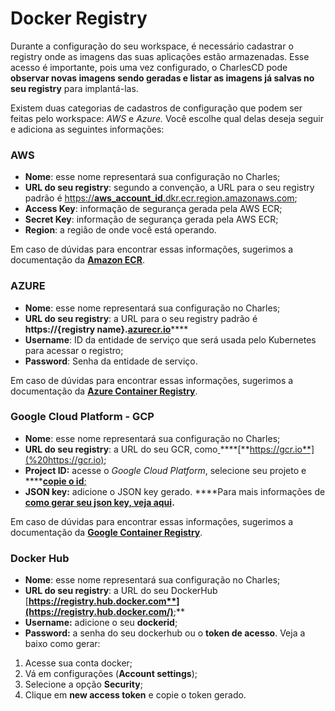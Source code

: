 # Docker Registry

Durante a configuração do seu workspace, é necessário cadastrar o registry onde as imagens das suas aplicações estão armazenadas. Esse acesso é importante, pois uma vez configurado, o CharlesCD pode **observar novas imagens sendo geradas e listar as imagens já salvas no seu registry** para implantá-las.

Existem duas categorias de cadastros de configuração que podem ser feitas pelo workspace: _AWS_ e _Azure._ Você escolhe qual delas deseja seguir e adiciona as seguintes informações:

### AWS

* **Nome**: esse nome representará sua configuração no Charles;
* **URL do seu registry**: segundo a convenção, a URL para o seu registry padrão é  [https://**aws\_account\_id**.dkr.ecr.region.amazonaws.com](https://aws_account_id.dkr.ecr.region.amazonaws.com);
* **Access Key**: informação de segurança gerada pela AWS ECR;
* **Secret Key**: informação de segurança gerada pela AWS ECR;
* **Region**: a região de onde você está operando. 

Em caso de dúvidas para encontrar essas informações, sugerimos a documentação da [**Amazon ECR**](https://docs.aws.amazon.com/AmazonECR/latest/userguide/Registries.html).

### AZURE

* **Nome**: esse nome representará sua configuração no Charles;
* **URL do seu registry**: a URL para o seu registry padrão é  **https://{registry name}.**[**azurecr.io**](http://azurecr.io/)\*\*\*\*
* **Username**: ID da entidade de serviço que será usada pelo Kubernetes para acessar o registro;
* **Password**: Senha da entidade de serviço.

Em caso de dúvidas para encontrar essas informações, sugerimos a documentação da [**Azure Container Registry**](https://docs.microsoft.com/en-us/azure/container-registry/container-registry-concepts).

### Google Cloud Platform - GCP

* **Nome**: esse nome representará sua configuração no Charles;
* **URL do seu registry**: a URL do seu GCR, como[ ](%20https://gcr.io)\*\*\*\*[**https://gcr.io**](%20https://gcr.io);
* **Project ID:** acesse o _Google Cloud Platform_, selecione seu projeto e ****[**copie o id**;](https://support.google.com/googleapi/answer/7014113?hl=en)
* **JSON key:** adicione o JSON key gerado. ****Para mais informações de [**como gerar seu json key, veja aqui**](https://cloud.google.com/container-registry/docs/advanced-authentication#json-key)**.**

Em caso de dúvidas para encontrar essas informações, sugerimos a documentação da [**Google Container Registry**](https://cloud.google.com/container-registry).  


### Docker Hub 

* **Nome**: esse nome representará sua configuração no Charles;
* **URL do seu registry**: a URL do seu DockerHub [**https://registry.hub.docker.com**](https://registry.hub.docker.com/)**;** 
* **Username:**  adicione o seu **dockerid**;
* **Password:** a senha do seu dockerhub ou o **token de acesso**. Veja a baixo como gerar: 

1. Acesse sua conta docker;
2. Vá em configurações \(**Account settings**\);
3. Selecione a opção **Security**;
4. Clique em **new access token**  e copie o token gerado. 





